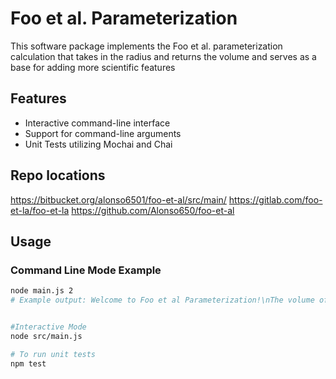 # Foo et al. Parameterization
This software package implements the Foo et al. parameterization calculation that takes in the radius and 
returns the volume and serves as a base for adding more scientific features

## Features

- Interactive command-line interface
- Support for command-line arguments
- Unit Tests utilizing Mochai and Chai

## Repo locations
https://bitbucket.org/alonso6501/foo-et-al/src/main/
https://gitlab.com/foo-et-la/foo-et-la
https://github.com/Alonso650/foo-et-al

## Usage

### Command Line Mode Example
```bash
node main.js 2
# Example output: Welcome to Foo et al Parameterization!\nThe volume of the radius is: 33.51032\n


#Interactive Mode
node src/main.js

# To run unit tests
npm test
